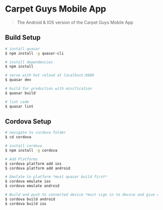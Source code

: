 # Carpet Guys Mobile App

> The Android & IOS version of the Carpet Guys Mobile App

## Build Setup

``` bash
# install quasar
$ npm install -g quasar-cli

# install dependencies
$ npm install

# serve with hot reload at localhost:8080
$ quasar dev

# build for production with minification
$ quasar build

# lint code
$ quasar lint
```

## Cordova Setup
``` bash
# navigate to cordova folder
$ cd cordova

# install cordova
$ npm install -g cordova

# Add Platforms
$ cordova platform add ios
$ cordova platform add android

# Emulate to platform *must quasar build first*
$ cordova emulate ios
$ cordova emulate android

# Build and push to connected device *must sign in to device and give computer permissions, as well android must be in developer mode*
$ cordova build android
$ cordova build ios
```
